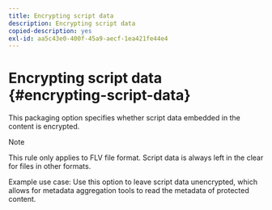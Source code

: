 ```yaml
---
title: Encrypting script data
description: Encrypting script data
copied-description: yes
exl-id: aa5c43e0-400f-45a9-aecf-1ea421fe44e4
---
```

# Encrypting script data {#encrypting-script-data}

This packaging option specifies whether script data embedded in the content is encrypted.

>[!NOTE]
>
>This rule only applies to FLV file format. Script data is always left in the clear for files in other formats.

Example use case: Use this option to leave script data unencrypted, which allows for metadata aggregation tools to read the metadata of protected content.
